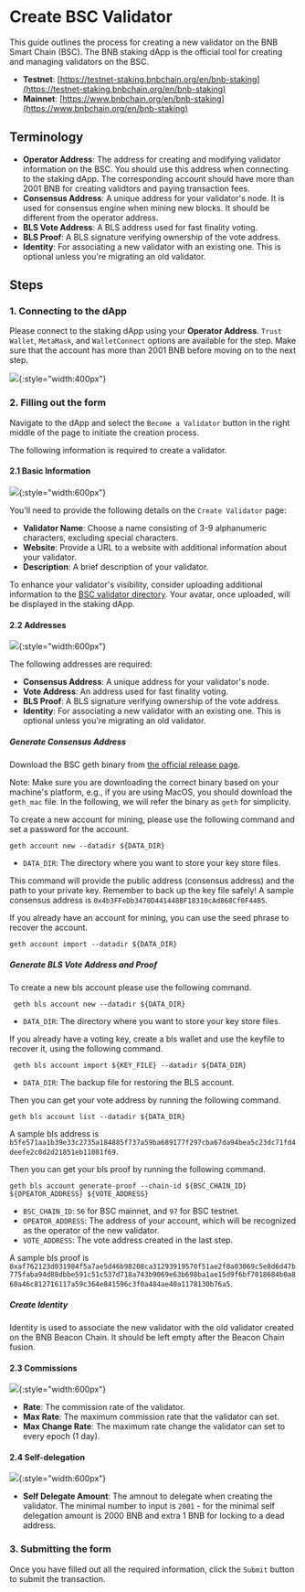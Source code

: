 
# Create BSC Validator

This guide outlines the process for creating a new validator on the BNB Smart Chain (BSC).
The BNB staking dApp is the official tool for creating and managing validators on the BSC.

- **Testnet**: [https://testnet-staking.bnbchain.org/en/bnb-staking](https://testnet-staking.bnbchain.org/en/bnb-staking)
- **Mainnet**: [https://www.bnbchain.org/en/bnb-staking](https://www.bnbchain.org/en/bnb-staking)

## Terminology

- **Operator Address**: The address for creating and modifying validator information on the BSC. You should use this
  address when connecting to the staking dApp. The corresponding account should have more than 2001 BNB for creating
  validtors and paying transaction fees.
- **Consensus Address**: A unique address for your validator's node. It is used for consensus engine when mining new
  blocks. It should be different from the operator address.
- **BLS Vote Address**: A BLS address used for fast finality voting.
- **BLS Proof**: A BLS signature verifying ownership of the vote address.
- **Identity**: For associating a new validator with an existing one. This is optional unless you're migrating an old validator.

## Steps

### 1. Connecting to the dApp

Please connect to the staking dApp using your **Operator Address**. `Trust Wallet`, `MetaMask`, and `WalletConnect`
options are available for the step. Make sure that the account has more than 2001 BNB before moving on to the next step.

![](../img/validator/create-validator0.png){:style="width:400px"}

### 2. Filling out the form

Navigate to the dApp and select the `Become a Validator` button in the right middle of the page
to initiate the creation process.

The following information is required to create a validator.

#### 2.1 Basic Information

![](../img/validator/create-validator1.png){:style="width:600px"}

You'll need to provide the following details on the `Create Validator` page:

- **Validator Name**: Choose a name consisting of 3-9 alphanumeric characters, excluding special characters.
- **Website**: Provide a URL to a website with additional information about your validator.
- **Description**: A brief description of your validator.

To enhance your validator's visibility, consider uploading additional information to
the [BSC validator directory](https://github.com/bnb-chain/bsc-validator-directory). Your avatar, once uploaded, will be
displayed in the staking dApp.

#### 2.2 Addresses

![](../img/validator/create-validator2.png){:style="width:600px"}

The following addresses are required:

- **Consensus Address**: A unique address for your validator's node.
- **Vote Address**: An address used for fast finality voting.
- **BLS Proof**: A BLS signature verifying ownership of the vote address.
- **Identity**: For associating a new validator with an existing one. This is optional unless you're migrating an old validator.

##### Generate Consensus Address

Download the BSC geth binary from [the official release page](https://github.com/bnb-chain/bsc/releases/tag/v1.3.10).

Note: Make sure you are downloading the correct binary based on your machine's platform, e.g., if you are using MacOS,
you should download the `geth_mac` file. In the following, we will refer the binary as `geth` for simplicity.

To create a new account for mining, please use the following command and set a password for the account.

```shell
geth account new --datadir ${DATA_DIR}
```

- `DATA_DIR`: The directory where you want to store your key store files.

This command will provide the public address (consensus address) and the path to your private key. Remember to back up the key file safely!
A sample consensus address is `0x4b3FFeDb3470D441448BF18310cAd868Cf0F44B5`.

If you already have an account for mining, you can use the seed phrase to recover the account.

```shell
geth account import --datadir ${DATA_DIR}
```

##### Generate BLS Vote Address and Proof

To create a new bls account please use the following command.

```shell
 geth bls account new --datadir ${DATA_DIR}
```

- `DATA_DIR`: The directory where you want to store your key store files.

If you already have a voting key, create a bls wallet and use the keyfile to recover it, using the following command.

```shell
 geth bls account import ${KEY_FILE} --datadir ${DATA_DIR}
```

- `DATA_DIR`: The backup file for restoring the BLS account.

Then you can get your vote address by running the following command.

```shell
geth bls account list --datadir ${DATA_DIR}
```

A sample bls address is `b5fe571aa1b39e33c2735a184885f737a59ba689177f297cba67da94bea5c23dc71fd4deefe2c0d2d21851eb11081f69`.

Then you can get your bls proof by running the following command.

```shell
geth bls account generate-proof --chain-id ${BSC_CHAIN_ID} ${OPEATOR_ADDRESS} ${VOTE_ADDRESS}
```

- `BSC_CHAIN_ID`: `56` for BSC mainnet, and `97` for BSC testnet.
- `OPEATOR_ADDRESS`: The address of your account, which will be recognized as the operator of the new validator.
- `VOTE_ADDRESS`: The vote address created in the last step.

A sample bls proof is `0xaf762123d031984f5a7ae5d46b98208ca31293919570f51ae2f0a03069c5e8d6d47b775faba94d88dbbe591c51c537d718a743b9069e63b698ba1ae15d9f6bf7018684b0a860a46c812716117a59c364e841596c3f0a484ae40a1178130b76a5`.

##### Create Identity

Identity is used to associate the new validator with the old validator created on the BNB Beacon Chain. It should be left empty after the Beacon Chain fusion.

#### 2.3 Commissions

![](../img/validator/create-validator3.png){:style="width:600px"}

- **Rate**: The commission rate of the validator.
- **Max Rate**: The maximum commission rate that the validator can set.
- **Max Change Rate**: The maximum rate change the validator can set to every epoch (1 day).

#### 2.4 Self-delegation

![](../img/validator/create-validator4.png){:style="width:600px"}

- **Self Delegate Amount**: The amnout to delegate when creating the validator. The minimal number to input is `2001` -
  for the minimal self delegation amount is 2000 BNB and extra 1 BNB for locking to a dead address.

### 3. Submitting the form

Once you have filled out all the required information, click the `Submit` button to submit the transaction.

